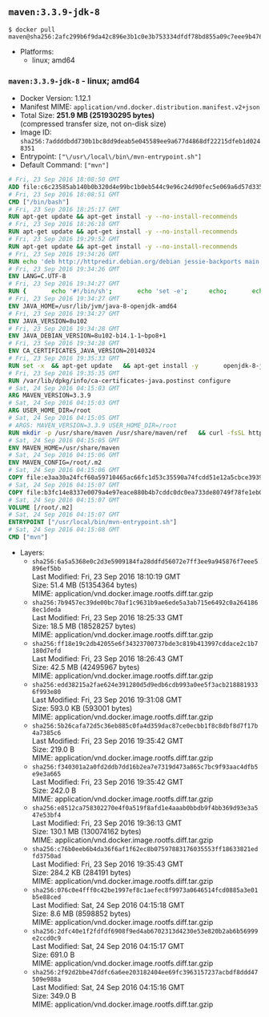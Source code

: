 ## `maven:3.3.9-jdk-8`

```console
$ docker pull maven@sha256:2afc299b6f9da42c896e3b1c0e3b753334dfdf78bd855a09c7eee9b47619f8b6
```

-	Platforms:
	-	linux; amd64

### `maven:3.3.9-jdk-8` - linux; amd64

-	Docker Version: 1.12.1
-	Manifest MIME: `application/vnd.docker.distribution.manifest.v2+json`
-	Total Size: **251.9 MB (251930295 bytes)**  
	(compressed transfer size, not on-disk size)
-	Image ID: `sha256:7addddbdd730b1bc8dd9deab5e045589ee9a677d4868df22215dfeb1d0248351`
-	Entrypoint: `["\/usr\/local\/bin\/mvn-entrypoint.sh"]`
-	Default Command: `["mvn"]`

```dockerfile
# Fri, 23 Sep 2016 18:08:50 GMT
ADD file:c6c23585ab140b0b320d4e99bc1b0eb544c9e96c24d90fec5e069a6d57d335ca in / 
# Fri, 23 Sep 2016 18:08:51 GMT
CMD ["/bin/bash"]
# Fri, 23 Sep 2016 18:25:17 GMT
RUN apt-get update && apt-get install -y --no-install-recommends 		ca-certificates 		curl 		wget 	&& rm -rf /var/lib/apt/lists/*
# Fri, 23 Sep 2016 18:26:18 GMT
RUN apt-get update && apt-get install -y --no-install-recommends 		bzr 		git 		mercurial 		openssh-client 		subversion 				procps 	&& rm -rf /var/lib/apt/lists/*
# Fri, 23 Sep 2016 19:29:52 GMT
RUN apt-get update && apt-get install -y --no-install-recommends 		bzip2 		unzip 		xz-utils 	&& rm -rf /var/lib/apt/lists/*
# Fri, 23 Sep 2016 19:34:26 GMT
RUN echo 'deb http://httpredir.debian.org/debian jessie-backports main' > /etc/apt/sources.list.d/jessie-backports.list
# Fri, 23 Sep 2016 19:34:26 GMT
ENV LANG=C.UTF-8
# Fri, 23 Sep 2016 19:34:27 GMT
RUN { 		echo '#!/bin/sh'; 		echo 'set -e'; 		echo; 		echo 'dirname "$(dirname "$(readlink -f "$(which javac || which java)")")"'; 	} > /usr/local/bin/docker-java-home 	&& chmod +x /usr/local/bin/docker-java-home
# Fri, 23 Sep 2016 19:34:27 GMT
ENV JAVA_HOME=/usr/lib/jvm/java-8-openjdk-amd64
# Fri, 23 Sep 2016 19:34:27 GMT
ENV JAVA_VERSION=8u102
# Fri, 23 Sep 2016 19:34:28 GMT
ENV JAVA_DEBIAN_VERSION=8u102-b14.1-1~bpo8+1
# Fri, 23 Sep 2016 19:34:28 GMT
ENV CA_CERTIFICATES_JAVA_VERSION=20140324
# Fri, 23 Sep 2016 19:35:33 GMT
RUN set -x 	&& apt-get update 	&& apt-get install -y 		openjdk-8-jdk="$JAVA_DEBIAN_VERSION" 		ca-certificates-java="$CA_CERTIFICATES_JAVA_VERSION" 	&& rm -rf /var/lib/apt/lists/* 	&& [ "$JAVA_HOME" = "$(docker-java-home)" ]
# Fri, 23 Sep 2016 19:35:35 GMT
RUN /var/lib/dpkg/info/ca-certificates-java.postinst configure
# Sat, 24 Sep 2016 04:15:03 GMT
ARG MAVEN_VERSION=3.3.9
# Sat, 24 Sep 2016 04:15:03 GMT
ARG USER_HOME_DIR=/root
# Sat, 24 Sep 2016 04:15:05 GMT
# ARGS: MAVEN_VERSION=3.3.9 USER_HOME_DIR=/root
RUN mkdir -p /usr/share/maven /usr/share/maven/ref   && curl -fsSL http://apache.osuosl.org/maven/maven-3/$MAVEN_VERSION/binaries/apache-maven-$MAVEN_VERSION-bin.tar.gz     | tar -xzC /usr/share/maven --strip-components=1   && ln -s /usr/share/maven/bin/mvn /usr/bin/mvn
# Sat, 24 Sep 2016 04:15:05 GMT
ENV MAVEN_HOME=/usr/share/maven
# Sat, 24 Sep 2016 04:15:06 GMT
ENV MAVEN_CONFIG=/root/.m2
# Sat, 24 Sep 2016 04:15:06 GMT
COPY file:e3aa30a24fcf60a59710465ac66fc1d53c35590a74fcdd51e12a5cbce393904b in /usr/local/bin/mvn-entrypoint.sh 
# Sat, 24 Sep 2016 04:15:07 GMT
COPY file:b3fc14e8337e0079a4e97eace880b4b7cddc0dc0ea733de80749f78fe1eb089a in /usr/share/maven/ref/ 
# Sat, 24 Sep 2016 04:15:07 GMT
VOLUME [/root/.m2]
# Sat, 24 Sep 2016 04:15:07 GMT
ENTRYPOINT ["/usr/local/bin/mvn-entrypoint.sh"]
# Sat, 24 Sep 2016 04:15:08 GMT
CMD ["mvn"]
```

-	Layers:
	-	`sha256:6a5a5368e0c2d3e5909184fa28ddfd56072e7ff3ee9a945876f7eee5896ef5bb`  
		Last Modified: Fri, 23 Sep 2016 18:10:19 GMT  
		Size: 51.4 MB (51354364 bytes)  
		MIME: application/vnd.docker.image.rootfs.diff.tar.gzip
	-	`sha256:7b9457ec39de00bc70af1c9631b9ae6ede5a3ab715e6492c0a2641868ec1deda`  
		Last Modified: Fri, 23 Sep 2016 18:25:33 GMT  
		Size: 18.5 MB (18528257 bytes)  
		MIME: application/vnd.docker.image.rootfs.diff.tar.gzip
	-	`sha256:ff18e19c2db42055e6f34323700737bde3c819b413997cddace2c1b7180d7efd`  
		Last Modified: Fri, 23 Sep 2016 18:26:43 GMT  
		Size: 42.5 MB (42495967 bytes)  
		MIME: application/vnd.docker.image.rootfs.diff.tar.gzip
	-	`sha256:edd38215a2fae624e391280d5d9edb6cdb993a0ee5f3acb2188819336f993e80`  
		Last Modified: Fri, 23 Sep 2016 19:31:08 GMT  
		Size: 593.0 KB (593001 bytes)  
		MIME: application/vnd.docker.image.rootfs.diff.tar.gzip
	-	`sha256:5b26cafa72d5c36eb885c0fa4d359dac87ce0ecbb1f8c8dbf8d7f17b4a7385c6`  
		Last Modified: Fri, 23 Sep 2016 19:35:42 GMT  
		Size: 219.0 B  
		MIME: application/vnd.docker.image.rootfs.diff.tar.gzip
	-	`sha256:f340301a2a0fd2ddb7dd16b2ea7e7319d473a865c7bc9f93aac4dfb5e9e3a665`  
		Last Modified: Fri, 23 Sep 2016 19:35:42 GMT  
		Size: 242.0 B  
		MIME: application/vnd.docker.image.rootfs.diff.tar.gzip
	-	`sha256:e8512ca758302270e4f0a519f8afd1e4aaab0bbdb9f4bb369d93e3a547e53bf4`  
		Last Modified: Fri, 23 Sep 2016 19:36:13 GMT  
		Size: 130.1 MB (130074162 bytes)  
		MIME: application/vnd.docker.image.rootfs.diff.tar.gzip
	-	`sha256:c76b0eeb6b4da36f6af1f62ec8b07597883176035553ff18633821edfd3750ad`  
		Last Modified: Fri, 23 Sep 2016 19:35:43 GMT  
		Size: 284.2 KB (284191 bytes)  
		MIME: application/vnd.docker.image.rootfs.diff.tar.gzip
	-	`sha256:076c0e4fff0c42be1997ef8c1aefec8f9973a0646514fcd0885a3e01b5e88ced`  
		Last Modified: Sat, 24 Sep 2016 04:15:18 GMT  
		Size: 8.6 MB (8598852 bytes)  
		MIME: application/vnd.docker.image.rootfs.diff.tar.gzip
	-	`sha256:2dfc40e1f2fdfdf6908f9ed4ab6702313d4230e53e820b2ab6b56999e2ccd0c9`  
		Last Modified: Sat, 24 Sep 2016 04:15:17 GMT  
		Size: 691.0 B  
		MIME: application/vnd.docker.image.rootfs.diff.tar.gzip
	-	`sha256:2f92d2bbe47ddfc6a6ee203182404ee69fc3963157237acbdf8ddd47509e988a`  
		Last Modified: Sat, 24 Sep 2016 04:15:16 GMT  
		Size: 349.0 B  
		MIME: application/vnd.docker.image.rootfs.diff.tar.gzip
